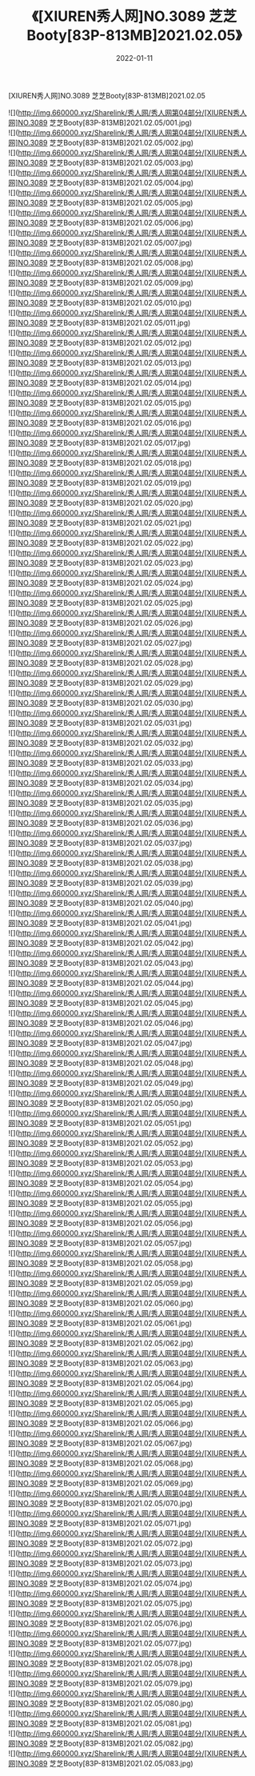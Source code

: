 ﻿---
layout: post
title:  《[XIUREN秀人网]NO.3089 芝芝Booty[83P-813MB]2021.02.05》
date:   2022-01-11
img: http://img.660000.xyz/Sharelink/秀人网/秀人网第04部分/[XIUREN秀人网]NO.3089 芝芝Booty[83P-813MB]2021.02.05/000.jpg
categories: [美女, 清纯, 唯美]
---

[XIUREN秀人网]NO.3089 芝芝Booty[83P-813MB]2021.02.05

 ![](http://img.660000.xyz/Sharelink/秀人网/秀人网第04部分/[XIUREN秀人网]NO.3089 芝芝Booty[83P-813MB]2021.02.05/001.jpg) <br>![](http://img.660000.xyz/Sharelink/秀人网/秀人网第04部分/[XIUREN秀人网]NO.3089 芝芝Booty[83P-813MB]2021.02.05/002.jpg) <br>![](http://img.660000.xyz/Sharelink/秀人网/秀人网第04部分/[XIUREN秀人网]NO.3089 芝芝Booty[83P-813MB]2021.02.05/003.jpg) <br>![](http://img.660000.xyz/Sharelink/秀人网/秀人网第04部分/[XIUREN秀人网]NO.3089 芝芝Booty[83P-813MB]2021.02.05/004.jpg) <br>![](http://img.660000.xyz/Sharelink/秀人网/秀人网第04部分/[XIUREN秀人网]NO.3089 芝芝Booty[83P-813MB]2021.02.05/005.jpg) <br>![](http://img.660000.xyz/Sharelink/秀人网/秀人网第04部分/[XIUREN秀人网]NO.3089 芝芝Booty[83P-813MB]2021.02.05/006.jpg) <br>![](http://img.660000.xyz/Sharelink/秀人网/秀人网第04部分/[XIUREN秀人网]NO.3089 芝芝Booty[83P-813MB]2021.02.05/007.jpg) <br>![](http://img.660000.xyz/Sharelink/秀人网/秀人网第04部分/[XIUREN秀人网]NO.3089 芝芝Booty[83P-813MB]2021.02.05/008.jpg) <br>![](http://img.660000.xyz/Sharelink/秀人网/秀人网第04部分/[XIUREN秀人网]NO.3089 芝芝Booty[83P-813MB]2021.02.05/009.jpg) <br>![](http://img.660000.xyz/Sharelink/秀人网/秀人网第04部分/[XIUREN秀人网]NO.3089 芝芝Booty[83P-813MB]2021.02.05/010.jpg) <br>![](http://img.660000.xyz/Sharelink/秀人网/秀人网第04部分/[XIUREN秀人网]NO.3089 芝芝Booty[83P-813MB]2021.02.05/011.jpg) <br>![](http://img.660000.xyz/Sharelink/秀人网/秀人网第04部分/[XIUREN秀人网]NO.3089 芝芝Booty[83P-813MB]2021.02.05/012.jpg) <br>![](http://img.660000.xyz/Sharelink/秀人网/秀人网第04部分/[XIUREN秀人网]NO.3089 芝芝Booty[83P-813MB]2021.02.05/013.jpg) <br>![](http://img.660000.xyz/Sharelink/秀人网/秀人网第04部分/[XIUREN秀人网]NO.3089 芝芝Booty[83P-813MB]2021.02.05/014.jpg) <br>![](http://img.660000.xyz/Sharelink/秀人网/秀人网第04部分/[XIUREN秀人网]NO.3089 芝芝Booty[83P-813MB]2021.02.05/015.jpg) <br>![](http://img.660000.xyz/Sharelink/秀人网/秀人网第04部分/[XIUREN秀人网]NO.3089 芝芝Booty[83P-813MB]2021.02.05/016.jpg) <br>![](http://img.660000.xyz/Sharelink/秀人网/秀人网第04部分/[XIUREN秀人网]NO.3089 芝芝Booty[83P-813MB]2021.02.05/017.jpg) <br>![](http://img.660000.xyz/Sharelink/秀人网/秀人网第04部分/[XIUREN秀人网]NO.3089 芝芝Booty[83P-813MB]2021.02.05/018.jpg) <br>![](http://img.660000.xyz/Sharelink/秀人网/秀人网第04部分/[XIUREN秀人网]NO.3089 芝芝Booty[83P-813MB]2021.02.05/019.jpg) <br>![](http://img.660000.xyz/Sharelink/秀人网/秀人网第04部分/[XIUREN秀人网]NO.3089 芝芝Booty[83P-813MB]2021.02.05/020.jpg) <br>![](http://img.660000.xyz/Sharelink/秀人网/秀人网第04部分/[XIUREN秀人网]NO.3089 芝芝Booty[83P-813MB]2021.02.05/021.jpg) <br>![](http://img.660000.xyz/Sharelink/秀人网/秀人网第04部分/[XIUREN秀人网]NO.3089 芝芝Booty[83P-813MB]2021.02.05/022.jpg) <br>![](http://img.660000.xyz/Sharelink/秀人网/秀人网第04部分/[XIUREN秀人网]NO.3089 芝芝Booty[83P-813MB]2021.02.05/023.jpg) <br>![](http://img.660000.xyz/Sharelink/秀人网/秀人网第04部分/[XIUREN秀人网]NO.3089 芝芝Booty[83P-813MB]2021.02.05/024.jpg) <br>![](http://img.660000.xyz/Sharelink/秀人网/秀人网第04部分/[XIUREN秀人网]NO.3089 芝芝Booty[83P-813MB]2021.02.05/025.jpg) <br>![](http://img.660000.xyz/Sharelink/秀人网/秀人网第04部分/[XIUREN秀人网]NO.3089 芝芝Booty[83P-813MB]2021.02.05/026.jpg) <br>![](http://img.660000.xyz/Sharelink/秀人网/秀人网第04部分/[XIUREN秀人网]NO.3089 芝芝Booty[83P-813MB]2021.02.05/027.jpg) <br>![](http://img.660000.xyz/Sharelink/秀人网/秀人网第04部分/[XIUREN秀人网]NO.3089 芝芝Booty[83P-813MB]2021.02.05/028.jpg) <br>![](http://img.660000.xyz/Sharelink/秀人网/秀人网第04部分/[XIUREN秀人网]NO.3089 芝芝Booty[83P-813MB]2021.02.05/029.jpg) <br>![](http://img.660000.xyz/Sharelink/秀人网/秀人网第04部分/[XIUREN秀人网]NO.3089 芝芝Booty[83P-813MB]2021.02.05/030.jpg) <br>![](http://img.660000.xyz/Sharelink/秀人网/秀人网第04部分/[XIUREN秀人网]NO.3089 芝芝Booty[83P-813MB]2021.02.05/031.jpg) <br>![](http://img.660000.xyz/Sharelink/秀人网/秀人网第04部分/[XIUREN秀人网]NO.3089 芝芝Booty[83P-813MB]2021.02.05/032.jpg) <br>![](http://img.660000.xyz/Sharelink/秀人网/秀人网第04部分/[XIUREN秀人网]NO.3089 芝芝Booty[83P-813MB]2021.02.05/033.jpg) <br>![](http://img.660000.xyz/Sharelink/秀人网/秀人网第04部分/[XIUREN秀人网]NO.3089 芝芝Booty[83P-813MB]2021.02.05/034.jpg) <br>![](http://img.660000.xyz/Sharelink/秀人网/秀人网第04部分/[XIUREN秀人网]NO.3089 芝芝Booty[83P-813MB]2021.02.05/035.jpg) <br>![](http://img.660000.xyz/Sharelink/秀人网/秀人网第04部分/[XIUREN秀人网]NO.3089 芝芝Booty[83P-813MB]2021.02.05/036.jpg) <br>![](http://img.660000.xyz/Sharelink/秀人网/秀人网第04部分/[XIUREN秀人网]NO.3089 芝芝Booty[83P-813MB]2021.02.05/037.jpg) <br>![](http://img.660000.xyz/Sharelink/秀人网/秀人网第04部分/[XIUREN秀人网]NO.3089 芝芝Booty[83P-813MB]2021.02.05/038.jpg) <br>![](http://img.660000.xyz/Sharelink/秀人网/秀人网第04部分/[XIUREN秀人网]NO.3089 芝芝Booty[83P-813MB]2021.02.05/039.jpg) <br>![](http://img.660000.xyz/Sharelink/秀人网/秀人网第04部分/[XIUREN秀人网]NO.3089 芝芝Booty[83P-813MB]2021.02.05/040.jpg) <br>![](http://img.660000.xyz/Sharelink/秀人网/秀人网第04部分/[XIUREN秀人网]NO.3089 芝芝Booty[83P-813MB]2021.02.05/041.jpg) <br>![](http://img.660000.xyz/Sharelink/秀人网/秀人网第04部分/[XIUREN秀人网]NO.3089 芝芝Booty[83P-813MB]2021.02.05/042.jpg) <br>![](http://img.660000.xyz/Sharelink/秀人网/秀人网第04部分/[XIUREN秀人网]NO.3089 芝芝Booty[83P-813MB]2021.02.05/043.jpg) <br>![](http://img.660000.xyz/Sharelink/秀人网/秀人网第04部分/[XIUREN秀人网]NO.3089 芝芝Booty[83P-813MB]2021.02.05/044.jpg) <br>![](http://img.660000.xyz/Sharelink/秀人网/秀人网第04部分/[XIUREN秀人网]NO.3089 芝芝Booty[83P-813MB]2021.02.05/045.jpg) <br>![](http://img.660000.xyz/Sharelink/秀人网/秀人网第04部分/[XIUREN秀人网]NO.3089 芝芝Booty[83P-813MB]2021.02.05/046.jpg) <br>![](http://img.660000.xyz/Sharelink/秀人网/秀人网第04部分/[XIUREN秀人网]NO.3089 芝芝Booty[83P-813MB]2021.02.05/047.jpg) <br>![](http://img.660000.xyz/Sharelink/秀人网/秀人网第04部分/[XIUREN秀人网]NO.3089 芝芝Booty[83P-813MB]2021.02.05/048.jpg) <br>![](http://img.660000.xyz/Sharelink/秀人网/秀人网第04部分/[XIUREN秀人网]NO.3089 芝芝Booty[83P-813MB]2021.02.05/049.jpg) <br>![](http://img.660000.xyz/Sharelink/秀人网/秀人网第04部分/[XIUREN秀人网]NO.3089 芝芝Booty[83P-813MB]2021.02.05/050.jpg) <br>![](http://img.660000.xyz/Sharelink/秀人网/秀人网第04部分/[XIUREN秀人网]NO.3089 芝芝Booty[83P-813MB]2021.02.05/051.jpg) <br>![](http://img.660000.xyz/Sharelink/秀人网/秀人网第04部分/[XIUREN秀人网]NO.3089 芝芝Booty[83P-813MB]2021.02.05/052.jpg) <br>![](http://img.660000.xyz/Sharelink/秀人网/秀人网第04部分/[XIUREN秀人网]NO.3089 芝芝Booty[83P-813MB]2021.02.05/053.jpg) <br>![](http://img.660000.xyz/Sharelink/秀人网/秀人网第04部分/[XIUREN秀人网]NO.3089 芝芝Booty[83P-813MB]2021.02.05/054.jpg) <br>![](http://img.660000.xyz/Sharelink/秀人网/秀人网第04部分/[XIUREN秀人网]NO.3089 芝芝Booty[83P-813MB]2021.02.05/055.jpg) <br>![](http://img.660000.xyz/Sharelink/秀人网/秀人网第04部分/[XIUREN秀人网]NO.3089 芝芝Booty[83P-813MB]2021.02.05/056.jpg) <br>![](http://img.660000.xyz/Sharelink/秀人网/秀人网第04部分/[XIUREN秀人网]NO.3089 芝芝Booty[83P-813MB]2021.02.05/057.jpg) <br>![](http://img.660000.xyz/Sharelink/秀人网/秀人网第04部分/[XIUREN秀人网]NO.3089 芝芝Booty[83P-813MB]2021.02.05/058.jpg) <br>![](http://img.660000.xyz/Sharelink/秀人网/秀人网第04部分/[XIUREN秀人网]NO.3089 芝芝Booty[83P-813MB]2021.02.05/059.jpg) <br>![](http://img.660000.xyz/Sharelink/秀人网/秀人网第04部分/[XIUREN秀人网]NO.3089 芝芝Booty[83P-813MB]2021.02.05/060.jpg) <br>![](http://img.660000.xyz/Sharelink/秀人网/秀人网第04部分/[XIUREN秀人网]NO.3089 芝芝Booty[83P-813MB]2021.02.05/061.jpg) <br>![](http://img.660000.xyz/Sharelink/秀人网/秀人网第04部分/[XIUREN秀人网]NO.3089 芝芝Booty[83P-813MB]2021.02.05/062.jpg) <br>![](http://img.660000.xyz/Sharelink/秀人网/秀人网第04部分/[XIUREN秀人网]NO.3089 芝芝Booty[83P-813MB]2021.02.05/063.jpg) <br>![](http://img.660000.xyz/Sharelink/秀人网/秀人网第04部分/[XIUREN秀人网]NO.3089 芝芝Booty[83P-813MB]2021.02.05/064.jpg) <br>![](http://img.660000.xyz/Sharelink/秀人网/秀人网第04部分/[XIUREN秀人网]NO.3089 芝芝Booty[83P-813MB]2021.02.05/065.jpg) <br>![](http://img.660000.xyz/Sharelink/秀人网/秀人网第04部分/[XIUREN秀人网]NO.3089 芝芝Booty[83P-813MB]2021.02.05/066.jpg) <br>![](http://img.660000.xyz/Sharelink/秀人网/秀人网第04部分/[XIUREN秀人网]NO.3089 芝芝Booty[83P-813MB]2021.02.05/067.jpg) <br>![](http://img.660000.xyz/Sharelink/秀人网/秀人网第04部分/[XIUREN秀人网]NO.3089 芝芝Booty[83P-813MB]2021.02.05/068.jpg) <br>![](http://img.660000.xyz/Sharelink/秀人网/秀人网第04部分/[XIUREN秀人网]NO.3089 芝芝Booty[83P-813MB]2021.02.05/069.jpg) <br>![](http://img.660000.xyz/Sharelink/秀人网/秀人网第04部分/[XIUREN秀人网]NO.3089 芝芝Booty[83P-813MB]2021.02.05/070.jpg) <br>![](http://img.660000.xyz/Sharelink/秀人网/秀人网第04部分/[XIUREN秀人网]NO.3089 芝芝Booty[83P-813MB]2021.02.05/071.jpg) <br>![](http://img.660000.xyz/Sharelink/秀人网/秀人网第04部分/[XIUREN秀人网]NO.3089 芝芝Booty[83P-813MB]2021.02.05/072.jpg) <br>![](http://img.660000.xyz/Sharelink/秀人网/秀人网第04部分/[XIUREN秀人网]NO.3089 芝芝Booty[83P-813MB]2021.02.05/073.jpg) <br>![](http://img.660000.xyz/Sharelink/秀人网/秀人网第04部分/[XIUREN秀人网]NO.3089 芝芝Booty[83P-813MB]2021.02.05/074.jpg) <br>![](http://img.660000.xyz/Sharelink/秀人网/秀人网第04部分/[XIUREN秀人网]NO.3089 芝芝Booty[83P-813MB]2021.02.05/075.jpg) <br>![](http://img.660000.xyz/Sharelink/秀人网/秀人网第04部分/[XIUREN秀人网]NO.3089 芝芝Booty[83P-813MB]2021.02.05/076.jpg) <br>![](http://img.660000.xyz/Sharelink/秀人网/秀人网第04部分/[XIUREN秀人网]NO.3089 芝芝Booty[83P-813MB]2021.02.05/077.jpg) <br>![](http://img.660000.xyz/Sharelink/秀人网/秀人网第04部分/[XIUREN秀人网]NO.3089 芝芝Booty[83P-813MB]2021.02.05/078.jpg) <br>![](http://img.660000.xyz/Sharelink/秀人网/秀人网第04部分/[XIUREN秀人网]NO.3089 芝芝Booty[83P-813MB]2021.02.05/079.jpg) <br>![](http://img.660000.xyz/Sharelink/秀人网/秀人网第04部分/[XIUREN秀人网]NO.3089 芝芝Booty[83P-813MB]2021.02.05/080.jpg) <br>![](http://img.660000.xyz/Sharelink/秀人网/秀人网第04部分/[XIUREN秀人网]NO.3089 芝芝Booty[83P-813MB]2021.02.05/081.jpg) <br>![](http://img.660000.xyz/Sharelink/秀人网/秀人网第04部分/[XIUREN秀人网]NO.3089 芝芝Booty[83P-813MB]2021.02.05/082.jpg) <br>![](http://img.660000.xyz/Sharelink/秀人网/秀人网第04部分/[XIUREN秀人网]NO.3089 芝芝Booty[83P-813MB]2021.02.05/083.jpg) <br>